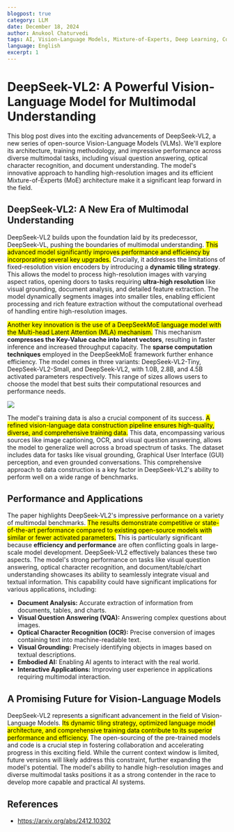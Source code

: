 ```yaml
---
blogpost: true
category: LLM
date: December 18, 2024 
author: Anukool Chaturvedi
tags: AI, Vision-Language Models, Mixture-of-Experts, Deep Learning, Computer Vision, Natural Language Processing 
language: English
excerpt: 1
---
```


# DeepSeek-VL2: A Powerful Vision-Language Model for Multimodal Understanding


This blog post dives into the exciting advancements of DeepSeek-VL2, a new series of open-source Vision-Language Models (VLMs).  We'll explore its architecture, training methodology, and impressive performance across diverse multimodal tasks, including visual question answering, optical character recognition, and document understanding.  The model's innovative approach to handling high-resolution images and its efficient Mixture-of-Experts (MoE) architecture make it a significant leap forward in the field.

## DeepSeek-VL2: A New Era of Multimodal Understanding

DeepSeek-VL2 builds upon the foundation laid by its predecessor, DeepSeek-VL, pushing the boundaries of multimodal understanding.  <mark>This advanced model significantly improves performance and efficiency by incorporating several key upgrades.</mark>  Crucially, it addresses the limitations of fixed-resolution vision encoders by introducing a **dynamic tiling strategy**. This allows the model to process high-resolution images with varying aspect ratios, opening doors to tasks requiring **ultra-high resolution** like visual grounding, document analysis, and detailed feature extraction.  The model dynamically segments images into smaller tiles, enabling efficient processing and rich feature extraction without the computational overhead of handling entire high-resolution images.

<mark>Another key innovation is the use of a DeepSeekMoE language model with the Multi-head Latent Attention (MLA) mechanism.</mark> This mechanism **compresses the Key-Value cache into latent vectors**, resulting in faster inference and increased throughput capacity.  The **sparse computation techniques** employed in the DeepSeekMoE framework further enhance efficiency.  The model comes in three variants: DeepSeek-VL2-Tiny, DeepSeek-VL2-Small, and DeepSeek-VL2, with 1.0B, 2.8B, and 4.5B activated parameters respectively.  This range of sizes allows users to choose the model that best suits their computational resources and performance needs.

![](https://pbs.twimg.com/media/Ge7wqUpXAAEAZ7i?format=png&name=orig)


The model's training data is also a crucial component of its success.  <mark>A refined vision-language data construction pipeline ensures high-quality, diverse, and comprehensive training data.</mark>  This data, encompassing various sources like image captioning, OCR, and visual question answering, allows the model to generalize well across a broad spectrum of tasks.  The dataset includes data for tasks like visual grounding, Graphical User Interface (GUI) perception, and even grounded conversations.  This comprehensive approach to data construction is a key factor in DeepSeek-VL2's ability to perform well on a wide range of benchmarks.

##  Performance and Applications

The paper highlights DeepSeek-VL2's impressive performance on a variety of multimodal benchmarks.  <mark>The results demonstrate competitive or state-of-the-art performance compared to existing open-source models with similar or fewer activated parameters.</mark>  This is particularly significant because **efficiency and performance** are often conflicting goals in large-scale model development. DeepSeek-VL2 effectively balances these two aspects. The model's strong performance on tasks like visual question answering, optical character recognition, and document/table/chart understanding showcases its ability to seamlessly integrate visual and textual information.  This capability could have significant implications for various applications, including:

* **Document Analysis:**  Accurate extraction of information from documents, tables, and charts.
* **Visual Question Answering (VQA):**  Answering complex questions about images.
* **Optical Character Recognition (OCR):**  Precise conversion of images containing text into machine-readable text.
* **Visual Grounding:**  Precisely identifying objects in images based on textual descriptions.
* **Embodied AI:**  Enabling AI agents to interact with the real world.
* **Interactive Applications:**  Improving user experience in applications requiring multimodal interaction.


## A Promising Future for Vision-Language Models

DeepSeek-VL2 represents a significant advancement in the field of Vision-Language Models.  <mark>Its dynamic tiling strategy, optimized language model architecture, and comprehensive training data contribute to its superior performance and efficiency.</mark>  The open-sourcing of the pre-trained models and code is a crucial step in fostering collaboration and accelerating progress in this exciting field.  While the current context window is limited, future versions will likely address this constraint, further expanding the model's potential.  The model's ability to handle high-resolution images and diverse multimodal tasks positions it as a strong contender in the race to develop more capable and practical AI systems.

## References

- https://arxiv.org/abs/2412.10302


